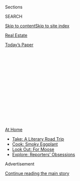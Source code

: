 <div id="app">

<div>

<div>

<div>

<div class="NYTAppHideMasthead css-1q2w90k e1suatyy0">

<div class="section css-ui9rw0 e1suatyy2">

<div class="css-eph4ug er09x8g0">

<div class="css-6n7j50">

</div>

<span class="css-1dv1kvn">Sections</span>

<div class="css-10488qs">

<span class="css-1dv1kvn">SEARCH</span>

</div>

[Skip to content](#site-content)[Skip to site index](#site-index)

</div>

<div id="masthead-section-label" class="css-1wr3we4 eaxe0e00">

[Real
Estate](https://www.nytimes.com/section/realestate)

</div>

<div class="css-10698na e1huz5gh0">

</div>

</div>

<div id="masthead-bar-one" class="section hasLinks css-15hmgas e1csuq9d3">

<div class="css-uqyvli e1csuq9d0">

</div>

<div class="css-1uqjmks e1csuq9d1">

</div>

<div class="css-9e9ivx">

[](https://myaccount.nytimes.com/auth/login?response_type=cookie&client_id=vi)

</div>

<div class="css-1bvtpon e1csuq9d2">

[Today’s
Paper](https://www.nytimes.com/section/todayspaper)

</div>

</div>

</div>

</div>

<div data-aria-hidden="false">

<div id="site-content" data-role="main">

<div>

<div class="css-1aor85t" style="opacity:0.000000001;z-index:-1;visibility:hidden">

<div class="css-1hqnpie">

<div class="css-epjblv">

<span class="css-17xtcya">[Real
Estate](/section/realestate)</span><span class="css-x15j1o">|</span><span class="css-fwqvlz">The
West Village: A Pause, and a Reset, for a Coveted
Area</span>

</div>

<div class="css-k008qs">

<div class="css-1iwv8en">

<span class="css-18z7m18"></span>

<div>

</div>

</div>

<span class="css-1n6z4y">https://nyti.ms/2C6rph0</span>

<div class="css-1705lsu">

<div class="css-4xjgmj">

<div class="css-4skfbu" data-role="toolbar" data-aria-label="Social Media Share buttons, Save button, and Comments Panel with current comment count" data-testid="share-tools">

  - 
  - 
  - 
  - 
    
    <div class="css-6n7j50">
    
    </div>

  - 
  - 

</div>

</div>

</div>

</div>

</div>

</div>

<div id="NYT_TOP_BANNER_REGION" class="css-13pd83m">

<div>

<div id="maps-athome-menu" class="section interactive-content interactive-size-medium css-1edisqu">

<div class="css-17ih8de interactive-body">

<div class="at-home-nav__innerContainer">

<div class="at-home-nav__title">

[At
Home](https://www.nytimes.com/spotlight/at-home?action=click&pgtype=Article&state=default&region=TOP_BANNER&context=at_home_menu)

</div>

  - [Take: A Literary Road
    Trip](https://www.nytimes.com/2020/07/28/books/time-for-a-literary-road-trip.html?action=click&pgtype=Article&state=default&region=TOP_BANNER&context=at_home_menu)
  - [Cook: Smoky
    Eggplant](https://www.nytimes.com/2020/07/29/magazine/bored-with-your-home-cooking-some-smoky-eggplant-will-fix-that.html?action=click&pgtype=Article&state=default&region=TOP_BANNER&context=at_home_menu)
  - [Look Out: For
    Moose](https://www.nytimes.com/2020/07/27/travel/moose-michigan-isle-royale.html?action=click&pgtype=Article&state=default&region=TOP_BANNER&context=at_home_menu)
  - [Explore: Reporters’
    Obsessions](https://www.nytimes.com/interactive/2020/at-home/even-more-reporters-editors-diaries-lists-recommendations.html?action=click&pgtype=Article&state=default&region=TOP_BANNER&context=at_home_menu)

</div>

</div>

</div>

</div>

</div>

<div id="top-wrapper" class="css-1sy8kpn">

<div id="top-slug" class="css-l9onyx">

Advertisement

</div>

[Continue reading the main
story](#after-top)

<div class="ad top-wrapper" style="text-align:center;height:100%;display:block;min-height:250px">

<div id="top" class="place-ad" data-position="top" data-size-key="top">

</div>

</div>

<div id="after-top">

</div>

</div>

<div>

<div id="sponsor-wrapper" class="css-1hyfx7x">

<div id="sponsor-slug" class="css-19vbshk">

Supported by

</div>

[Continue reading the main
story](#after-sponsor)

<div id="sponsor" class="ad sponsor-wrapper" style="text-align:center;height:100%;display:block">

</div>

<div id="after-sponsor">

</div>

</div>

<div class="css-186x18t">

Living in

</div>

<div class="css-1vkm6nb ehdk2mb0">

# The West Village: A Pause, and a Reset, for a Coveted Area

</div>

The neighborhood’s low-key, small-scale charms are gradually returning
following the lockdown, although residential sales and prices are way
down.

<div class="sizeLarge layoutHorizontal css-134dzg0 ejvbdkh1">

[](https://www.nytimes.com/slideshow/2020/07/15/realestate/living-in-the-west-village.html)

<div class="css-5nx6oe">

## Living In ... The West Village

<div class="css-1xhl2m">

17 Photos

View Slide Show
<span class="css-t4350i">›</span>

</div>

</div>

<div class="css-79elbk">

<div class="css-hyytny">

</div>

![](https://static01.nyt.com/images/2020/07/19/realestate/15LIVING-WESTVILLAGE-slide-1WKE/15LIVING-WESTVILLAGE-slide-1WKE-articleLarge.jpg?quality=75&auto=webp&disable=upscale)

</div>

<div class="css-17ai7jg e15qwgfe0">

<span class="css-16f3y1r e13ogyst0">Chang W. Lee/The New York
Times</span>

</div>

</div>

<div class="css-18e8msd">

<div class="css-vp77d3 epjyd6m0">

<div class="css-hus3qt ey68jwv0" data-aria-hidden="true">

[![C. J.
Hughes](https://static01.nyt.com/images/2018/12/05/multimedia/author-c-j-hughes/author-c-j-hughes-thumbLarge.png
"C. J. Hughes")](https://www.nytimes.com/by/c-j-hughes)

</div>

<div class="css-1baulvz">

By [<span class="css-1baulvz last-byline" itemprop="name">C. J.
Hughes</span>](https://www.nytimes.com/by/c-j-hughes)

</div>

</div>

  - July 15,
    2020

  - 
    
    <div class="css-4xjgmj">
    
    <div class="css-d8bdto" data-role="toolbar" data-aria-label="Social Media Share buttons, Save button, and Comments Panel with current comment count" data-testid="share-tools">
    
      - 
      - 
      - 
      - 
        
        <div class="css-6n7j50">
        
        </div>
    
      - 
      - 
    
    </div>
    
    </div>

</div>

</div>

<div class="section meteredContent css-1r7ky0e" name="articleBody" itemprop="articleBody">

<div class="css-1fanzo5 StoryBodyCompanionColumn">

<div class="css-53u6y8">

Store owners have barricaded their shops. West Fourth Street is missing
its brunch-hour crowds. And shouting about masks occasionally erupts in
packed Hudson River Park.

But despite a war-torn air from guarding against damage during recent
anti-police-brutality protests and from the lingering effects of the
coronavirus, residents of the West Village, one of New York’s oldest and
most-coveted enclaves, say it is too soon to count out their
home.

</div>

</div>

<div id="living-map" class="section interactive-content interactive-size-scoop css-1g95kp1" data-id="100000007238507">

<div class="css-17ih8de interactive-body" data-sourceid="100000007238507">

<div id="g-0719-rea-web-LIVING-West-Village-box" class="ai2html">

<div id="g-0719-rea-web-LIVING-West-Village-335" class="g-artboard" style="max-width: 335px;max-height: 375px" data-aspect-ratio="0.893" data-min-width="0">

<div style="padding: 0 0 111.9403% 0;">

</div>

![](data:image/gif;base64,R0lGODlhCgAKAIAAAB8fHwAAACH5BAEAAAAALAAAAAAKAAoAAAIIhI+py+0PYysAOw==)

<div id="g-ai0-1" class="g-LABELS g-aiAbs g-aiPointText" style="transform: matrix(0.8733,0.4871,-0.4871,0.8733,0,0);transform-origin: 50% 59.7029421518927%;-webkit-transform: matrix(0.8733,0.4871,-0.4871,0.8733,0,0);-webkit-transform-origin: 50% 59.7029421518927%;-ms-transform: matrix(0.8733,0.4871,-0.4871,0.8733,0,0);-ms-transform-origin: 50% 59.7029421518927%;top:5.6408%;margin-top:-5.2px;left:89.0311%;margin-left:-36.5px;width:73px;">

W. 18TH
ST.

</div>

<div id="g-ai0-2" class="g-LABELS g-aiAbs g-aiPointText" style="top:4.4607%;margin-top:-6.7px;left:48.6357%;width:70px;">

High
Line

</div>

<div id="g-ai0-3" class="g-LABELS g-aiAbs g-aiPointText" style="top:8.5877%;margin-top:-7.2px;left:17.0347%;margin-left:-40px;width:80px;">

Hudson
R.

</div>

<div id="g-ai0-4" class="g-LABELS g-aiAbs g-aiPointText" style="top:14.737%;margin-top:-18.3px;left:53.1321%;margin-left:-58.5px;width:117px;">

Meatpacking

District

</div>

<div id="g-ai0-5" class="g-LABELS g-aiAbs g-aiPointText" style="transform: matrix(0.8733,0.4871,-0.4871,0.8733,0,0);transform-origin: 50% 59.7029421518927%;-webkit-transform: matrix(0.8733,0.4871,-0.4871,0.8733,0,0);-webkit-transform-origin: 50% 59.7029421518927%;-ms-transform: matrix(0.8733,0.4871,-0.4871,0.8733,0,0);-ms-transform-origin: 50% 59.7029421518927%;top:21.1075%;margin-top:-5.2px;left:80.1499%;margin-left:-36.5px;width:73px;">

W. 14TH
ST.

</div>

<div id="g-ai0-6" class="g-LABELS g-aiAbs g-aiPointText" style="top:22.4807%;margin-top:-5.3px;left:49.8061%;margin-left:-37.5px;width:75px;">

HORATIO
ST.

</div>

<div id="g-ai0-7" class="g-LABELS g-aiAbs g-aiPointText" style="transform: matrix(0.6328,-0.7743,0.7743,0.6328,0,0);transform-origin: 50% 59.7034018762437%;-webkit-transform: matrix(0.6328,-0.7743,0.7743,0.6328,0,0);-webkit-transform-origin: 50% 59.7034018762437%;-ms-transform: matrix(0.6328,-0.7743,0.7743,0.6328,0,0);-ms-transform-origin: 50% 59.7034018762437%;top:31.7741%;margin-top:-5.2px;left:61.4218%;margin-left:-39px;width:78px;">

EIGHTH
AVE.

</div>

<div id="g-ai0-8" class="g-LABELS g-aiAbs g-aiPointText" style="transform: matrix(0.4161,0.9093,-0.9093,0.4161,0,0);transform-origin: 50% 59.7029421518927%;-webkit-transform: matrix(0.4161,0.9093,-0.9093,0.4161,0,0);-webkit-transform-origin: 50% 59.7029421518927%;-ms-transform: matrix(0.4161,0.9093,-0.9093,0.4161,0,0);-ms-transform-origin: 50% 59.7029421518927%;top:38.4408%;margin-top:-5.2px;left:80.1345%;margin-left:-48px;width:96px;">

GREENWICH
AVE.

</div>

<div id="g-ai0-9" class="g-LABELS g-aiAbs g-aiPointText" style="top:33.7941%;margin-top:-6.7px;left:36.4265%;width:71px;">

Westbeth

</div>

<div id="g-ai0-10" class="g-LABELS g-aiAbs g-aiPointText" style="top:40.8507%;margin-top:-18.2px;right:71.0068%;width:62px;">

Hudson

River

Park

</div>

<div id="g-ai0-11" class="g-LABELS g-aiAbs g-aiPointText" style="transform: matrix(0.2228,0.9749,-0.9749,0.2228,0,0);transform-origin: 50% 59.7029421518927%;-webkit-transform: matrix(0.2228,0.9749,-0.9749,0.2228,0,0);-webkit-transform-origin: 50% 59.7029421518927%;-ms-transform: matrix(0.2228,0.9749,-0.9749,0.2228,0,0);-ms-transform-origin: 50% 59.7029421518927%;top:44.5742%;margin-top:-5.2px;left:73.5621%;margin-left:-39px;width:78px;">

WAVERLY
PL.

</div>

<div id="g-ai0-12" class="g-LABELS g-aiAbs g-aiPointText" style="transform: matrix(0.2199,0.9755,-0.9755,0.2199,0,0);transform-origin: 50% 59.7029421518927%;-webkit-transform: matrix(0.2199,0.9755,-0.9755,0.2199,0,0);-webkit-transform-origin: 50% 59.7029421518927%;-ms-transform: matrix(0.2199,0.9755,-0.9755,0.2199,0,0);-ms-transform-origin: 50% 59.7029421518927%;top:45.6408%;margin-top:-5.2px;left:65.0599%;margin-left:-42.5px;width:85px;">

W. FOURTH
ST.

</div>

<div id="g-ai0-13" class="g-LABELS g-aiAbs g-aiPointText" style="transform: matrix(0.2325,0.9726,-0.9726,0.2325,0,0);transform-origin: 50% 59.7029421518927%;-webkit-transform: matrix(0.2325,0.9726,-0.9726,0.2325,0,0);-webkit-transform-origin: 50% 59.7029421518927%;-ms-transform: matrix(0.2325,0.9726,-0.9726,0.2325,0,0);-ms-transform-origin: 50% 59.7029421518927%;top:47.2408%;margin-top:-5.2px;left:56.8527%;margin-left:-41px;width:82px;">

BLEECKER
ST.

</div>

<div id="g-ai0-14" class="g-LABELS g-aiAbs g-aiPointText" style="transform: matrix(0.9837,-0.1797,0.1797,0.9837,0,0);transform-origin: 50% 59.7034018762437%;-webkit-transform: matrix(0.9837,-0.1797,0.1797,0.9837,0,0);-webkit-transform-origin: 50% 59.7034018762437%;-ms-transform: matrix(0.9837,-0.1797,0.1797,0.9837,0,0);-ms-transform-origin: 50% 59.7034018762437%;top:43.5074%;margin-top:-5.2px;left:41.372%;margin-left:-35px;width:70px;">

W.11TH
ST.

</div>

<div id="g-ai0-15" class="g-LABELS g-aiAbs g-aiPointText" style="top:52.6038%;margin-top:-9.3px;left:38.105%;margin-left:-56.5px;width:113px;">

West
Village

</div>

<div id="g-ai0-16" class="g-LABELS g-aiAbs g-aiPointText" style="transform: matrix(0.9783,-0.2073,0.2073,0.9783,0,0);transform-origin: 50% 59.7034018762437%;-webkit-transform: matrix(0.9783,-0.2073,0.2073,0.9783,0,0);-webkit-transform-origin: 50% 59.7034018762437%;-ms-transform: matrix(0.9783,-0.2073,0.2073,0.9783,0,0);-ms-transform-origin: 50% 59.7034018762437%;top:59.2408%;margin-top:-5.2px;left:48.6306%;margin-left:-49px;width:98px;">

CHRISTOPHER
ST.

</div>

<div id="g-ai0-17" class="g-LABELS g-aiAbs g-aiPointText" style="top:64.0768%;margin-top:-18.3px;left:85.0692%;margin-left:-51.5px;width:103px;">

Greenwich

Village 

</div>

<div id="g-ai0-18" class="g-LABELS g-aiAbs g-aiPointText" style="transform: matrix(0.4084,-0.9128,0.9128,0.4084,0,0);transform-origin: 50% 59.7034018762437%;-webkit-transform: matrix(0.4084,-0.9128,0.9128,0.4084,0,0);-webkit-transform-origin: 50% 59.7034018762437%;-ms-transform: matrix(0.4084,-0.9128,0.9128,0.4084,0,0);-ms-transform-origin: 50% 59.7034018762437%;top:69.3741%;margin-top:-5.2px;left:65.4047%;margin-left:-47.5px;width:95px;">

SEVENTH AVE.
S.

</div>

<div id="g-ai0-19" class="g-LABELS g-aiAbs g-aiPointText" style="top:65.6607%;margin-top:-13.2px;left:49.5942%;width:73px;">

St.
Luke’s

Church

</div>

<div id="g-ai0-20" class="g-LABELS g-aiAbs g-aiPointText" style="transform: matrix(0.1501,-0.9887,0.9887,0.1501,0,0);transform-origin: 50% 59.702482471101%;-webkit-transform: matrix(0.1501,-0.9887,0.9887,0.1501,0,0);-webkit-transform-origin: 50% 59.702482471101%;-ms-transform: matrix(0.1501,-0.9887,0.9887,0.1501,0,0);-ms-transform-origin: 50% 59.702482471101%;top:74.4409%;margin-top:-5.2px;left:34.7162%;margin-left:-47.5px;width:95px;">

WASHINGTON
ST.

</div>

<div id="g-ai0-21" class="g-LABELS g-aiAbs g-aiPointText" style="transform: matrix(0.1958,-0.9806,0.9806,0.1958,0,0);transform-origin: 50% 59.702482471101%;-webkit-transform: matrix(0.1958,-0.9806,0.9806,0.1958,0,0);-webkit-transform-origin: 50% 59.702482471101%;-ms-transform: matrix(0.1958,-0.9806,0.9806,0.1958,0,0);-ms-transform-origin: 50% 59.702482471101%;top:75.5076%;margin-top:-5.2px;left:43.1197%;margin-left:-45px;width:90px;">

GREENWICH
ST.

</div>

<div id="g-ai0-22" class="g-LABELS g-aiAbs g-aiPointText" style="transform: matrix(0.109,-0.994,0.994,0.109,0,0);transform-origin: 50% 59.7034018762437%;-webkit-transform: matrix(0.109,-0.994,0.994,0.109,0,0);-webkit-transform-origin: 50% 59.7034018762437%;-ms-transform: matrix(0.109,-0.994,0.994,0.109,0,0);-ms-transform-origin: 50% 59.7034018762437%;top:78.7074%;margin-top:-5.2px;left:49.5177%;margin-left:-37px;width:74px;">

HUDSON
ST.

</div>

<div id="g-ai0-23" class="g-LABELS g-aiAbs g-aiPointText" style="top:82.5861%;margin-top:-6.7px;left:87.6065%;margin-left:-43.5px;width:87px;">

West
Village

</div>

<div id="g-ai0-24" class="g-LABELS g-aiAbs g-aiPointText" style="transform: matrix(0.9932,0.1162,-0.1162,0.9932,0,0);transform-origin: 50% 59.7029421518927%;-webkit-transform: matrix(0.9932,0.1162,-0.1162,0.9932,0,0);-webkit-transform-origin: 50% 59.7029421518927%;-ms-transform: matrix(0.9932,0.1162,-0.1162,0.9932,0,0);-ms-transform-origin: 50% 59.7029421518927%;top:88.0408%;margin-top:-5.2px;left:40.6311%;margin-left:-46px;width:92px;">

W. HOUSTON
ST.

</div>

<div id="g-ai0-25" class="g-LABELS g-aiAbs g-aiPointText" style="top:94.3483%;margin-top:-10.8px;left:43.3716%;margin-left:-70.5px;width:141px;">

Manhattan

</div>

</div>

</div>

</div>

By The New York Times

</div>

<div class="css-1fanzo5 StoryBodyCompanionColumn">

<div class="css-53u6y8">

“I have hope,” said Mary Phillips, whose rent-stabilized one-bedroom
rental is her fourth address since she moved to the neighborhood with
her then-husband, [Al
Goldstein](https://www.nytimes.com/2013/12/20/nyregion/al-goldstein-pioneering-pornographer-dies-at-77.html),
the porn-magazine publisher, in 1969. “There’s still no other place that
has the same sense of community.”

</div>

</div>

<div class="css-1fanzo5 StoryBodyCompanionColumn">

<div class="css-53u6y8">

Of course, since those days, the neighborhood — a quieter and quainter
version of next-door Greenwich Village — has become less bohemian and
much more expensive: The 12 market-rate units in Ms. Phillips’s 15-unit
walk-up can each rent for over $4,000 a month.

There have been small silver linings among the upheaval of the past few
months, said Ms. Phillips, 75, a retired criminology researcher — less
horn-honking, neighbors introducing themselves, and a seeming resetting
of nature. As Ms. Phillips spoke, a mourning dove alighted on her fire
escape, continuing an uptick in bird visits. If the Covid-19 era
presents opportunities for improvement, some hope for a revived retail
scene along streets like Bleecker, which was hammered by closures even
before the coronavirus hit.

“You feel a little sorry for the stores that have been kicked out
because of ridiculously high rents,” said Stefano Bonini, 48, an
associate professor of finance at the Stevens Institute of Technology
and a neighborhood resident.

Mr. Bonini lives in a three-bedroom duplex with his wife, Daniela, 45, a
marketing executive for an eyeglasses company, and their three children,
ages 10, 7 and 3. The apartment, which cost $1.68 million in 2019, is
his fourth home in the neighborhood in 12 years.

</div>

</div>

<div class="css-79elbk" data-testid="photoviewer-wrapper">

<div class="css-z3e15g" data-testid="photoviewer-wrapper-hidden">

</div>

<div class="css-1a48zt4 ehw59r15" data-testid="photoviewer-children">

![<span class="css-16f3y1r e13ogyst0" data-aria-hidden="true">Most of
the West Village is protected by historic landmark districts, although
occasionally new construction pops up, like this trio of glassy condos
along West Street. In the foreground is Christopher Street’s refurbished
pier.</span><span class="css-cnj6d5 e1z0qqy90" itemprop="copyrightHolder"><span class="css-1ly73wi e1tej78p0">Credit...</span><span>Chang
W. Lee/The New York
Times</span></span>](https://static01.nyt.com/images/2020/07/15/realestate/15LIVING-WESTVILLAGE-slide-IYYZ/15LIVING-WESTVILLAGE-slide-IYYZ-articleLarge.jpg?quality=75&auto=webp&disable=upscale)

</div>

</div>

<div class="css-1fanzo5 StoryBodyCompanionColumn">

<div class="css-53u6y8">

“The vibe here is so completely different,” he said, fondly recalling a
male neighbor he once had who would occasionally dress up as a female
nurse and hit the town. “There are just a lot of genuine people.”

</div>

</div>

<div class="css-1fanzo5 StoryBodyCompanionColumn">

<div class="css-53u6y8">

Enjoying their company has been easier since outdoor dining resumed in
late June. Mr. Bonini, who had been baking bread at home, decided to let
somebody else handle the cooking by eating dinner at Fiaschetteria
Pistoia, a cozy spot on Christopher Street that in many ways distills
the West Village’s low-key, small-scale charms. “When you go out, you
feel like you are with friends all the time,” he said.

Skinny tree-lined sidewalks are often thick with tourists, who can be
observed snapping pictures of blooming pear trees on West 11th Street
and a Perry Street townhouse that stood in as the home of Carrie
Bradshaw on the “Sex and the City.” (On Google Earth, its facade is
blurred, an apparent bid by the building’s owners for privacy.)

Walking in a straight line has been easier since the mid-March lockdown,
although some blocks have seemed “quite eerie,” said Resa Tylim, a
retired rehab counselor who owns a three-bedroom, two-bath co-op in a
former pharmaceutical supplies building.

When Ms. Tylim bought the apartment in 1988, for $420,000, she was drawn
to the area’s low density. With a limited number of high-rises, light
and air can seem more abundant. Those qualities could be a saving grace
once the coronavirus crisis ends.

“I think people will realize they shouldn’t be living in such close
quarters,” she said. “Our new reality will be
different.”

</div>

</div>

<div class="css-79elbk" data-testid="photoviewer-wrapper">

<div class="css-z3e15g" data-testid="photoviewer-wrapper-hidden">

</div>

<div class="css-1a48zt4 ehw59r15" data-testid="photoviewer-children">

<div class="css-1xdhyk6 erfvjey0">

<span class="css-1ly73wi e1tej78p0">Image</span>

<div class="css-zjzyr8">

<div data-testid="lazyimage-container" style="height:257.77777777777777px">

</div>

</div>

</div>

<span class="css-16f3y1r e13ogyst0" data-aria-hidden="true">150 CHARLES
STREET, No. 3DN | A three-bedroom, three-and-a-half-bathroom condo with
2,607 square feet, an open kitchen, casement windows and two exposures,
listed for $8.92 million.
212-352-5217</span><span class="css-cnj6d5 e1z0qqy90" itemprop="copyrightHolder"><span class="css-1ly73wi e1tej78p0">Credit...</span><span>Chang
W. Lee/The New York Times</span></span>

</div>

</div>

<div class="css-1fanzo5 StoryBodyCompanionColumn">

<div class="css-53u6y8">

## What You’ll Find

“The quality of its architecture, the nature of the artistic life within
its boundaries and the feeling of history that permeates its streets”
give the West Village an unequaled distinction, according to the city’s
Landmarks Preservation Commission, which fought to preserve the
trapped-in-time look.

Indeed, it took four years, from 1965 to 1969, to formalize the area’s
landmark status, in part because property owners were opposed to limits
on exterior renovation. Other districts followed, and today almost all
of the West Village is a landmark.

“Prewar” could easily mean pre-Civil War. The oldest house, a red-brick
gem at 77 Bedford Street, was built in 1801. With a waterfront that
hummed with shipping and other industrial activities, the West Village
was once considered gritty. Now conversions have made homes of
warehouses, factories and stables, as well as the 19th-century
Renaissance Revival police station at 133 Charles Street, now Le
Gendarme Apartments. Westbeth, the artists’ complex at West and Bethune
Streets, was once Bell Telephone Labs.

Buildings hug streets that boomerang, dogleg and terminate, adding
quirkiness. Six- and even seven-story walk-ups are not uncommon.

Townhouses built for a single family and subdivided years later as
rooming houses have gradually come back to their original function, and
then some. In recent years, moguls have assembled mega-mansions of
side-by-side
properties.

</div>

</div>

<div class="css-79elbk" data-testid="photoviewer-wrapper">

<div class="css-z3e15g" data-testid="photoviewer-wrapper-hidden">

</div>

<div class="css-1a48zt4 ehw59r15" data-testid="photoviewer-children">

<div class="css-1xdhyk6 erfvjey0">

<span class="css-1ly73wi e1tej78p0">Image</span>

<div class="css-zjzyr8">

<div data-testid="lazyimage-container" style="height:456.2666666666667px">

</div>

</div>

</div>

<span class="css-16f3y1r e13ogyst0" data-aria-hidden="true">ONE MORTON
SQUARE, No. 2CW | A two-bedroom, two-and-a-half-bathroom condo with
1,536 square feet and Hudson River views, listed for $2.995 million.
212-606-7660</span><span class="css-cnj6d5 e1z0qqy90" itemprop="copyrightHolder"><span class="css-1ly73wi e1tej78p0">Credit...</span><span>Chang
W. Lee/The New York Times</span></span>

</div>

</div>

<div class="css-1fanzo5 StoryBodyCompanionColumn">

<div class="css-53u6y8">

## What You’ll Pay

In early July, there were 133 co-ops and condos for sale at an average
price of $3.8 million, according to StreetEasy. The least expensive was
a studio co-op with a nonworking fireplace, listed for $449,000; the
priciest was a six-bedroom triplex at shimmering 165 Charles Street, a
rare new addition, for $53 million.

</div>

</div>

<div class="css-1fanzo5 StoryBodyCompanionColumn">

<div class="css-53u6y8">

In addition, 18 townhouses were for sale for an average of $15.1
million, including a brick-and-brownstone former firehouse with a
four-car garage.

New condos are few and far between, and small. Examples are 111 Leroy
Street, a 13-unit complex with five five-story townhouses, and 90 Morton
Street, a converted printing plant with 35 two- to five-bedrooms.

Pre-pandemic, the market was soft. There were 255 sales of co-ops and
condos in 2019, for an average of $2.43 million, versus 333 in 2018, at
$2.88 million, according to StreetEasy. But the bottom seemed to
collapse this spring, when in-person showings were banned. In the second
quarter (based on preliminary data, as not all June closings were yet
recorded), there were 43 sales at an average of $2.75 million — a 22
percent plunge in prices from the same period in 2019, when 75 units
sold at an average of $3.54
million.

</div>

</div>

<div class="css-79elbk" data-testid="photoviewer-wrapper">

<div class="css-z3e15g" data-testid="photoviewer-wrapper-hidden">

</div>

<div class="css-1a48zt4 ehw59r15" data-testid="photoviewer-children">

<div class="css-1xdhyk6 erfvjey0">

<span class="css-1ly73wi e1tej78p0">Image</span>

<div class="css-zjzyr8">

<div data-testid="lazyimage-container" style="height:360.24444444444447px">

</div>

</div>

</div>

<span class="css-16f3y1r e13ogyst0" data-aria-hidden="true">100 BANK
STREET, No. 4G | A studio co-op with a renovated kitchen, two exposures
and three closets in a non-doorman elevator building, listed for
$625,000.
646-725-7889</span><span class="css-cnj6d5 e1z0qqy90" itemprop="copyrightHolder"><span class="css-1ly73wi e1tej78p0">Credit...</span><span>Chang
W. Lee/The New York Times</span></span>

</div>

</div>

<div class="css-1fanzo5 StoryBodyCompanionColumn">

<div class="css-53u6y8">

## The Vibe

Less commercial than Greenwich Village, the West Village still offers a
lively mix of dive bars and upscale restaurants, including along Hudson
Street, home to the 31-year-old Cowgirl restaurant, whose sidewalk
tables have been a hit this summer. In all, there are 237 restaurants in
the neighborhood with outdoor dining, 209 of which serve alcohol,
according to a recent snapshot of the 10014 ZIP code using [city
data](https://experience.arcgis.com/experience/ba953db7d541423a8e67ae1cf52bc698).

Hudson River Park, with its shaded lawns, refurbished piers and busy
bike path, is popular at all hours of the day. For a mellower escape,
duck into the lush gardens next to the Church of Saint Luke in the
Fields.

</div>

</div>

<div class="css-79elbk" data-testid="photoviewer-wrapper">

<div class="css-z3e15g" data-testid="photoviewer-wrapper-hidden">

</div>

<div class="css-1a48zt4 ehw59r15" data-testid="photoviewer-children">

<div class="css-1xdhyk6 erfvjey0">

<span class="css-1ly73wi e1tej78p0">Image</span>

<div class="css-zjzyr8">

<div data-testid="lazyimage-container" style="height:257.77777777777777px">

</div>

</div>

</div>

<span class="css-16f3y1r e13ogyst0" data-aria-hidden="true">Charles
Street, between Washington and Greenwich Streets. The area was once
industrial, but now most factories and stables have been converted into
homes.</span><span class="css-cnj6d5 e1z0qqy90" itemprop="copyrightHolder"><span class="css-1ly73wi e1tej78p0">Credit...</span><span>Chang
W. Lee/The New York Times</span></span>

</div>

</div>

<div class="css-1fanzo5 StoryBodyCompanionColumn">

<div class="css-53u6y8">

## The Schools

Zoned public school options include the top-notch P.S. 41, Greenwich
Village School, which offers prekindergarten to fifth grade for 640
students. On state exams in the 2018-19 school year, 75 percent met
standards in English, versus 45 percent statewide; on the math exam, 88
percent met standards, versus 47 percent statewide.

Also highly ranked is P.S. 3, the Charrette School, with 680 students.
On last year’s state exams, 75 met standards in English and 79 percent
did in math.

For sixth to eighth grade, there is M.S. 297, a three-year-old school
where 66 percent of students met standards in English last year and 61
percent did in math.

Students are not constrained by neighborhoods for high school, but a
nearby possibility is the Clinton School on East 15th Street, which
awards International Baccalaureate
diplomas.

</div>

</div>

<div class="css-79elbk" data-testid="photoviewer-wrapper">

<div class="css-z3e15g" data-testid="photoviewer-wrapper-hidden">

</div>

<div class="css-1a48zt4 ehw59r15" data-testid="photoviewer-children">

<div class="css-1xdhyk6 erfvjey0">

<span class="css-1ly73wi e1tej78p0">Image</span>

<div class="css-zjzyr8">

<div data-testid="lazyimage-container" style="height:257.77777777777777px">

</div>

</div>

</div>

<span class="css-16f3y1r e13ogyst0" data-aria-hidden="true">While
quieter than it was before the pandemic, Hudson Street has creaked back
to life courtesy of outdoor
dining.</span><span class="css-cnj6d5 e1z0qqy90" itemprop="copyrightHolder"><span class="css-1ly73wi e1tej78p0">Credit...</span><span>Chang
W. Lee/The New York Times</span></span>

</div>

</div>

<div class="css-1fanzo5 StoryBodyCompanionColumn">

<div class="css-53u6y8">

## The Commute

Public transportation is abundant. The 1, 2 and 3 subway lines run along
Seventh Avenue South, and all stop at West 14th Street, while the 1
train serves Christopher and West Houston Streets. The A, C and E trains
stop at West 14th Street, at Eighth Avenue, as does the L.

## The History

The High Line, the train-line-turned-park in the next-door meatpacking
district, once continued along Washington Street [to St. John’s Park
Freight
Terminal](https://www.nytimes.com/1991/01/15/nyregion/elevated-freight-line-being-razed-amid-protests.html?searchResultPosition=3)
at West Houston, where the tech giant Google is now at work on a new
headquarters. Much of that track was razed in the 1960s; more came down
in the early 1990s to allow apartment buildings. A train-size open area
on Westbeth’s third floor is a vestige.

For weekly email updates on residential real estate news, [sign up
here](http://www.nytimes.com/newsletters/realestate/). Follow us on
Twitter: [@nytrealestate](https://twitter.com/nytrealestate).

</div>

</div>

</div>

<div>

</div>

<div>

</div>

<div>

</div>

<div>

<div id="bottom-wrapper" class="css-1ede5it">

<div id="bottom-slug" class="css-l9onyx">

Advertisement

</div>

[Continue reading the main
story](#after-bottom)

<div id="bottom" class="ad bottom-wrapper" style="text-align:center;height:100%;display:block;min-height:90px">

</div>

<div id="after-bottom">

</div>

</div>

</div>

</div>

</div>

## Site Index

<div>

</div>

## Site Information Navigation

  - [© <span>2020</span> <span>The New York Times
    Company</span>](https://help.nytimes.com/hc/en-us/articles/115014792127-Copyright-notice)

<!-- end list -->

  - [NYTCo](https://www.nytco.com/)
  - [Contact
    Us](https://help.nytimes.com/hc/en-us/articles/115015385887-Contact-Us)
  - [Work with us](https://www.nytco.com/careers/)
  - [Advertise](https://nytmediakit.com/)
  - [T Brand Studio](http://www.tbrandstudio.com/)
  - [Your Ad
    Choices](https://www.nytimes.com/privacy/cookie-policy#how-do-i-manage-trackers)
  - [Privacy](https://www.nytimes.com/privacy)
  - [Terms of
    Service](https://help.nytimes.com/hc/en-us/articles/115014893428-Terms-of-service)
  - [Terms of
    Sale](https://help.nytimes.com/hc/en-us/articles/115014893968-Terms-of-sale)
  - [Site
    Map](https://spiderbites.nytimes.com)
  - [Help](https://help.nytimes.com/hc/en-us)
  - [Subscriptions](https://www.nytimes.com/subscription?campaignId=37WXW)

</div>

</div>

</div>

</div>
